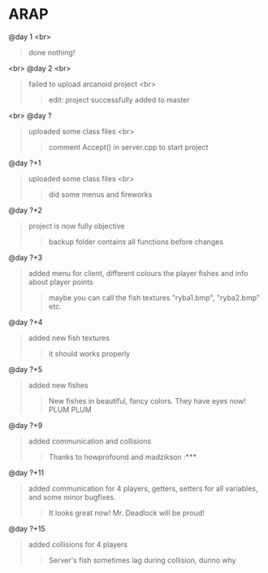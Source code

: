 # ARAP

@day 1 <br\>
> done nothing!

<br\>
@day 2 <br\>
>failed to upload arcanoid project <br\>
>> edit: project successfully added to master

<br\>
@day ?
> uploaded some class files <br\>
>> comment Accept() in server.cpp to start project 

@day ?+1
> uploaded some class files <br\>
>> did some menus and fireworks 

@day ?+2
> project is now fully objective
>> backup folder contains all functions before changes

@day ?+3
> added menu for client, different colours the player fishes and info about player points
>> maybe you can call the fish textures "ryba1.bmp", "ryba2.bmp" etc.

@day ?+4
> added new fish textures
>> it should works properly 

@day ?+5
> added new fishes
>> New fishes in beautiful, fancy colors. They have eyes now! PLUM PLUM

@day ?+9
> added communication and collisions
>> Thanks to howprofound and madzikson :***

@day ?+11
> added communication for 4 players, getters, setters for all variables, and some minor bugfixes.
>> It looks great now! Mr. Deadlock will be proud!

@day ?+15
> added collisions for 4 players
>> Server's fish sometimes lag during collision, dunno why

